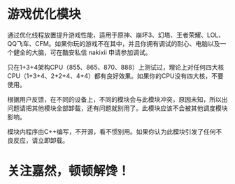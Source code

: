 # 游戏优化模块

通过优化线程放置提升游戏性能，适用于原神、崩坏3、幻塔、王者荣耀、LOL、QQ飞车、CFM。如果你玩的游戏不在其中，并且你拥有调试的耐心、电脑以及一个健全的大脑，可在酷安私信 nakixii 申请参加调试。

只在1+3+4架构CPU（855、865、870、888）上测试过，理论上对任何四大核CPU（1+3+4、2+2+4、4+4）都有良好效果。如果你的CPU没有四大核，不要使用。

根据用户反馈，在不同的设备上，不同的模块会与此模块冲突，原因未知，所以出问题请把其他模块全部卸载，还有问题就别用了。此模块应该不会被其他调度模块影响。

模块内程序由C++编写，不开源，看不惯别用。如果你认为此模块引发了任何不良反应，请立即卸载。

# 关注嘉然，顿顿解馋！

